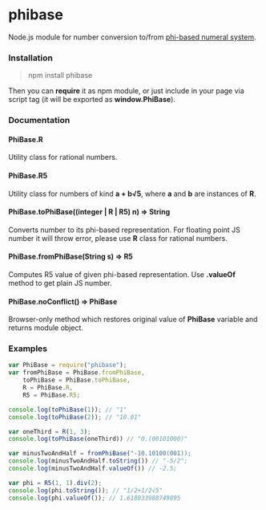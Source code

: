 # phibase
Node.js module for number conversion to/from [phi-based numeral system](https://en.wikipedia.org/wiki/Golden_ratio_base).

### Installation

> npm install phibase 

Then you can **require** it as npm module, or just include in your page via script tag (it will be exported as **window.PhiBase**).

### Documentation

#### PhiBase.R

Utility class for rational numbers.

#### PhiBase.R5

Utility class for numbers of kind **a + b√5**, where **a** and **b** are instances of **R**.

#### PhiBase.toPhiBase((integer | R | R5) n) => String

Converts number to its phi-based representation. For floating point JS number it will throw error, please use **R** class for rational numbers.

#### PhiBase.fromPhiBase(String s) => R5

Computes R5 value of given phi-based representation. Use **.valueOf** method to get plain JS number.

#### PhiBase.noConflict() => PhiBase

Browser-only method which restores original value of **PhiBase** variable and returns module object.

### Examples

```js
var PhiBase = require("phibase");
var fromPhiBase = PhiBase.fromPhiBase,
	toPhiBase = PhiBase.toPhiBase,
	R = PhiBase.R,
	R5 = PhiBase.R5;

console.log(toPhiBase(1)); // "1"
console.log(toPhiBase(2)); // "10.01"

var oneThird = R(1, 3);
console.log(toPhiBase(oneThird)) // "0.(00101000)"

var minusTwoAndHalf = fromPhiBase("-10.10100(001));
console.log(minusTwoAndHalf.toString()) // "-5/2";
console.log(minusTwoAndHalf.valueOf()) // -2.5;

var phi = R5(1, 1).div(2);
console.log(phi.toString()); // "1/2+1/2√5"
console.log(phi.valueOf()); // 1.618033988749895
```
